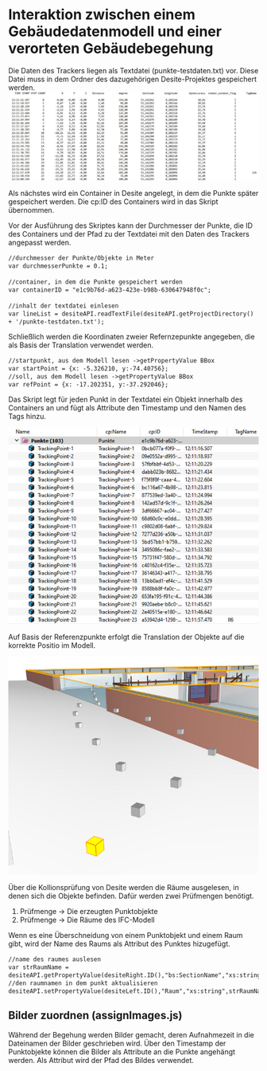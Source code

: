 # Interaktion zwischen einem Gebäudedatenmodell und einer verorteten Gebäudebegehung

Die Daten des Trackers liegen als Textdatei (punkte-testdaten.txt) vor. Diese Datei muss in dem Ordner des dazugehörigen Desite-Projektes gespeichert werden.
![Daten des Trackers](./doc/img/tracker-daten.jpg)

Als nächstes wird ein Container in Desite angelegt, in dem die Punkte später gespeichert werden. Die cp:ID des Containers wird in das Skript übernommen.

Vor der Ausführung des Skriptes kann der Durchmesser der Punkte, die ID des Containers und der Pfad zu der Textdatei mit den Daten des Trackers angepasst werden.

``` JS
//durchmesser der Punkte/Objekte in Meter
var durchmesserPunkte = 0.1;

//container, in dem die Punkte gespeichert werden
var containerID = "e1c9b76d-a623-423e-b98b-630647948f0c";

//inhalt der textdatei einlesen
var lineList = desiteAPI.readTextFile(desiteAPI.getProjectDirectory() + '/punkte-testdaten.txt');
```

Schließlich werden die Koordinaten zweier Refernzepunkte angegeben, die als Basis der Translation verwendet werden.

``` JS
//startpunkt, aus dem Modell lesen ->getPropertyValue BBox
var startPoint = {x: -5.326210, y:-74.40756};
//soll, aus dem Modell lesen ->getPropertyValue BBox
var refPoint = {x: -17.202351, y:-37.292046};
```

Das Skript legt für jeden Punkt in der Textdatei ein Objekt innerhalb des Containers an und fügt als Attribute den Timestamp und den Namen des Tags hinzu.

![Daten des Trackers](./doc/img/punkte-als-objekte.jpg)

Auf Basis der Referenzpunkte erfolgt die Translation der Objekte auf die korrekte Positio im Modell.

![Daten des Trackers](./doc/img/objekte-im-modell.jpg)

Über die Kollionsprüfung von Desite werden die Räume ausgelesen, in denen sich die Objekte befinden. Dafür werden zwei Prüfmengen benötigt. 

1. Prüfmenge -> Die erzeugten Punktobjekte
2. Prüfmenge -> Die Räume des IFC-Modell

Wenn es eine Überschneidung von einem Punktobjekt und einem Raum gibt, wird der Name des Raums als Attribut des Punktes hizugefügt.

``` JS
//name des raumes auslesen
var strRaumName = desiteAPI.getPropertyValue(desiteRight.ID(),"bs:SectionName","xs:string")
//den raumnamen in dem punkt aktualisieren
desiteAPI.setPropertyValue(desiteLeft.ID(),"Raum","xs:string",strRaumName);
```

## Bilder zuordnen (assignImages.js)
Während der Begehung werden Bilder gemacht, deren Aufnahmezeit in die Dateinamen der Bilder geschrieben wird. Über den Timestamp der Punktobjekte können die Bilder als Attribute an die Punkte angehängt werden. Als Attribut wird der Pfad des Bildes verwendet.
